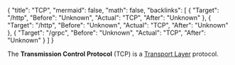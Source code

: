 {
	"title": "TCP",
	"mermaid": false,
	"math": false,
	"backlinks": [
		{
			"Target": "/http",
			"Before": "Unknown",
			"Actual": "TCP",
			"After": "Unknown"
		},
		{
			"Target": "/http",
			"Before": "Unknown",
			"Actual": "TCP",
			"After": "Unknown"
		},
		{
			"Target": "/grpc",
			"Before": "Unknown",
			"Actual": "TCP",
			"After": "Unknown"
		}
	]
}

The **Transmission Control Protocol** (TCP) is a [Transport Layer](/transport-layer/) protocol.